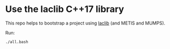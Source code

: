 # Use the laclib C++17 library

This repo helps to bootstrap a project using [laclib](https://github.com/cpmech/laclib) (and METIS and MUMPS).

Run:

```
./all.bash
```
